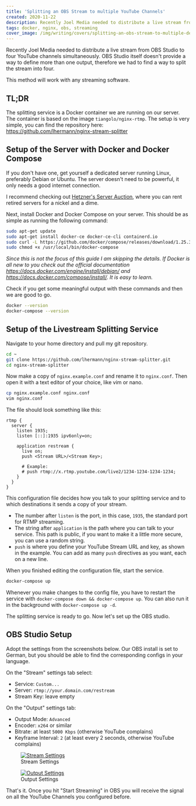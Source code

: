 ```yaml
---
title: 'Splitting an OBS Stream to multiple YouTube Channels'
created: 2020-11-22
description: Recently Joel Media needed to distribute a live stream from OBS Studio to four YouTube channels simultaneously. OBS Studio itself doesn’t provide a way to define more than one output, therefore we had to find a way to split the stream into four.
tags: docker, nginx, obs, streaming
cover_image: /img/writing/covers/splitting-an-obs-stream-to-multiple-destinations.jpg
---
```


Recently Joel Media needed to distribute a live stream from OBS Studio to four YouTube channels simultaneously. OBS Studio itself doesn't provide a way to define more than one output, therefore we had to find a way to split the stream into four.

This method will work with any streaming software.

## TL;DR

The splitting service is a Docker container we are running on our server. The container is based on the image `tiangolo/nginx-rtmp`. The setup is very simple, you can find the repository here: https://github.com/lhermann/nginx-stream-splitter

## Setup of the Server with Docker and Docker Compose

If you don't have one, get yourself a dedicated server running Linux, preferably Debian or Ubuntu. The server doesn't need to be powerful, it only needs a good internet connection.

I recommend checking out [Hetzner's Server Auction](https://www.hetzner.com/sb), where you can rent retired servers for a nickel and a dime.

Next, install Docker and Docker Compose on your server. This should be as simple as running the following command:

```sh
sudo apt-get update
sudo apt-get install docker-ce docker-ce-cli containerd.io
sudo curl -L https://github.com/docker/compose/releases/download/1.25.3/docker-compose-`uname -s`-`uname -m` -o /usr/local/bin/docker-compose
sudo chmod +x /usr/local/bin/docker-compose
```

_Since this is not the focus of this guide I am skipping the details. If Docker is all new to you check out the official documentation https://docs.docker.com/engine/install/debian/ and https://docs.docker.com/compose/install/. It is easy to learn._

Check if you get some meaningful output with these commands and then we are good to go.

```sh
docker --version
docker-compose --version
```

## Setup of the Livestream Splitting Service

Navigate to your home directory and pull my git repository.

```sh
cd ~
git clone https://github.com/lhermann/nginx-stream-splitter.git
cd nginx-stream-splitter
```

Now make a copy of `nginx.example.conf` and rename it to `nginx.conf`. Then open it with a text editor of your choice, like vim or nano.

```sh
cp nginx.example.conf nginx.conf
vim nginx.conf
```

The file should look something like this:

```
rtmp {
  server {
    listen 1935;
    listen [::]:1935 ipv6only=on;

    application restream {
      live on;
      push <Stream URL>/<Stream Key>;

      # Example:
      # push rtmp://x.rtmp.youtube.com/live2/1234-1234-1234-1234;
    }
  }
}
```

This configuration file decides how you talk to your splitting service and to which destinations it sends a copy of your stream.

- The number after `listen` is the port, in this case, `1935`, the standard port for RTMP streaming.
- The string after `application` is the path where you can talk to your service. This path is public, if you want to make it a little more secure, you can use a random string.
- `push` is where you define your YouTube Stream URL and key, as shown in the example. You can add as many `push` directives as you want, each on a new line.

When you finished editing the configuration file, start the service.

```sh
docker-compose up
```

Whenever you make changes to the config file, you have to restart the service with `docker-compose down && docker-compose up`. You can also run it in the background with `docker-compose up -d`.

The splitting service is ready to go. Now let's set up the OBS studio.

## OBS Studio Setup

Adopt the settings from the screenshots below. Our OBS install is set to German, but you should be able to find the corresponding configs in your language.

On the "Stream" settings tab select:

- Service: `Custom...`
- Server: `rtmp://your.domain.com/restream`
- Stream Key: leave empty

On the "Output" settings tab:

- Output Mode: `Advanced`
- Encoder: `x264` or similar
- Bitrate: at least `5000 Kbps` (otherwise YouTube complains)
- Keyframe Interval: `2` (at least every 2 seconds, otherwise YouTube complains)

<div class="flex justify-around flex-wrap md:flex-no-wrap">
  <figure class="w-full md:w-1/2 md:pr-2">
    <a href="/img/writing/obs-restream-setup-1.jpg">
      <img
        class="rounded inline-block shadow"
        src="/img/writing/obs-restream-setup-1.jpg"
        alt="Stream Settings"
      />
    </a>
    <figcaption>Stream Settings</figcaption>
  </figure>
  <figure class="w-full md:w-1/2 md:pl-2">
    <a href="/img/writing/obs-restream-setup-2.jpg">
      <img
        class="rounded inline-block shadow"
        src="/img/writing/obs-restream-setup-2.jpg"
        alt="Output Settings"
      />
    </a>
    <figcaption>Output Settings</figcaption>
  </figure>
</div>

That's it. Once you hit "Start Streaming" in OBS you will receive the signal on all the YouTube Channels you configured before.

